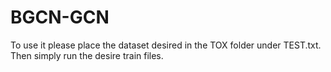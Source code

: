 # BGCN-GCN

To use it please place the dataset desired in the TOX folder under TEST.txt. Then simply run the desire train files. 
